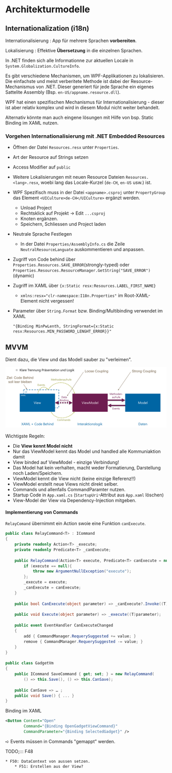 # Architekturmodelle

## Internationalization (i18n)

Internationalisierung : App für mehrere Sprachen **vorbereiten**.

Lokalisierung : Effektive **Übersetzung** in die einzelnen Sprachen.

In .NET finden sich alle Informationne zur aktuellen Locale in `System.Globalization.CultureInfo`.

Es gibt verschiedene Mechanismen, um WPF-Applikationen zu lokalisieren. Die einfachste und meist verberitete Methode ist dabei der Resource-Mechanismus von .NET. Dieser generiert für jede Sprache ein eigenes Sattelite Assembly (Bsp. `en-US/appname.resource.dll`).

WPF hat einen spezifischen Mechanismus für Internationalisierung - dieser ist aber relativ komplex und wird in diesem Modul nicht weiter behandelt.

Alternativ könnte man auch eingene lösungen mit Hilfe von bsp. Static Binding im XAML nutzen.

### Vorgehen Internationalisierung mit .NET Embedded Resources

* Öffnen der Datei `Resources.resx` unter `Properties`.
* Art der Resource auf Strings setzen
* Access Modifier auf `public`
* Weitere Lokalisierungen mit neuen Resource Dateien `Resources.<lang>.resx`, woebi lang das Locale-Kurzel (`de-CH`, `en-US` usw.) ist.
* WPF Spezifisch muss in der Datei `<appname>.csproj` unter `PropertyGroup` das Element `<UICulture>de-CH</UICulture>` ergänzt werden.
  * Unload Project
  * Rechtsklick auf Projekt → Edit `...csproj`
  * Knoten ergänzen.
  * Speichern, Schliessen und Project laden
* Neutrale Sprache Festlegen
  * In der Datei `Properties/AssemblyInfo.cs` die Zeile `NeutralResourceLanguate` auskommentieren und anpassen.
* Zugriff von Code behind über `Properties.Resources.SAVE_ERROR`(strongly-typed) oder `Properties.Resources.ResourceManager.GetString("SAVE_ERROR")` (dynamic)
* Zugriff im XAML über `{x:Static resx:Resources.LABEL_FIRST_NAME}`
    * `xmlns:resx="clr-namespace:I18n.Properties"` im Root-XAML-Element nicht vergessen!
* Parameter über `String.Format` bzw. Binding/Multibinding verwendet im XAML

    ```
    "{Binding MinPwLenth, StringFormat={x:Static resx:Resources.MIN_PASSWORD_LENGHT_ERROR}}"
    ```

## MVVM

Dient dazu, die View und das Modell sauber zu "verleimen".

![](images/mvvm.png)

Wichtigste Regeln:

* Die **View kennt Model nicht**
* Nur das ViewModel kennt das Model und handled alle Kommuniaktion damit
* View binded auf ViewModel - einzige Verbindung!
* Das Model hat kein verhalten, macht weder Formatierung, Darstellung noch Laden/Speichern.
* ViewModel kennt die View nicht (keine einzige Referenz!!)
* ViewModel erstellt neue Views nicht direkt selber.
* Commands und allenfalls CommandParamter nutzen.
* Startup Code in `App.xaml.cs` (`StartupUri`-Attribut aus `App.xaml` löschen)
* View-Model der View via Dependency-Injection mitgeben.

#### Implementierung von Commands
`RelayComand` übernimmt ein Action swoie eine Funktion `canExecute`.

```csharp
public class RelayCommand<T> : ICommand
{
    private readonly Action<T> _execute;
    private readonly Predicate<T> _canExecute;

    public RelayCommand(Action<T> execute, Predicate<T> canExecute = null) {
        if (execute == null){
            throw new ArgumentNullException("execute");
        };
        _execute = execute;
        _canExecute = canExecute;
    }

    public bool CanExecute(object parameter) => _canExecute?.Invoke((T)parameter) ?? true;

    public void Execute(object parameter) => _execute((T)parameter);

    public event EventHandler CanExecuteChanged
    {
        add { CommandManager.RequerySuggested += value; }
        remove { CommandManager.RequerySuggested -= value; }
    }
}

public class GadgetVm
{
    public ICommand SaveCommand { get; set; } = new RelayCommand(
        () => this.Save(), () => this.CanSave);

    public CanSave => … ;
    public void Save() { ... }
}
```

Binding im XAML

```xml
<Button Content="Open"
        Command="{Binding OpenGadgetViewCommand}"
        CommandParameter="{Binding SelectedGadget}" />
```

➪ Events müssen in Commands "gemappt" werden.

TODO;::: F48

```
* F50: DataContext von aussen setzen.
    * F51: Erstellen aus der View?
```

